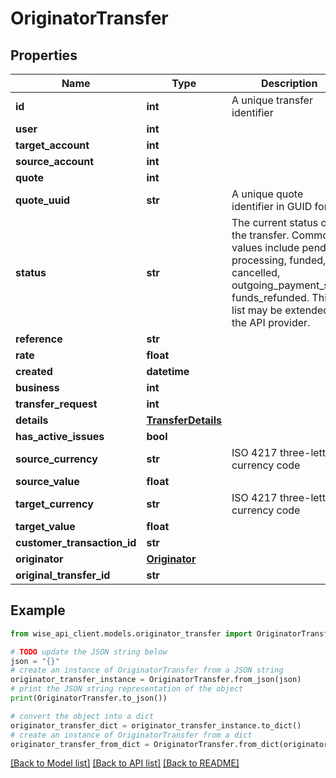 # OriginatorTransfer


## Properties

Name | Type | Description | Notes
------------ | ------------- | ------------- | -------------
**id** | **int** | A unique transfer identifier | 
**user** | **int** |  | 
**target_account** | **int** |  | 
**source_account** | **int** |  | [optional] 
**quote** | **int** |  | [optional] 
**quote_uuid** | **str** | A unique quote identifier in GUID format | 
**status** | **str** | The current status of the transfer. Common values include pending, processing, funded, cancelled, outgoing_payment_sent, funds_refunded. This list may be extended by the API provider. | 
**reference** | **str** |  | [optional] 
**rate** | **float** |  | 
**created** | **datetime** |  | 
**business** | **int** |  | [optional] 
**transfer_request** | **int** |  | [optional] 
**details** | [**TransferDetails**](TransferDetails.md) |  | 
**has_active_issues** | **bool** |  | [optional] 
**source_currency** | **str** | ISO 4217 three-letter currency code | 
**source_value** | **float** |  | 
**target_currency** | **str** | ISO 4217 three-letter currency code | 
**target_value** | **float** |  | 
**customer_transaction_id** | **str** |  | [optional] 
**originator** | [**Originator**](Originator.md) |  | 
**original_transfer_id** | **str** |  | 

## Example

```python
from wise_api_client.models.originator_transfer import OriginatorTransfer

# TODO update the JSON string below
json = "{}"
# create an instance of OriginatorTransfer from a JSON string
originator_transfer_instance = OriginatorTransfer.from_json(json)
# print the JSON string representation of the object
print(OriginatorTransfer.to_json())

# convert the object into a dict
originator_transfer_dict = originator_transfer_instance.to_dict()
# create an instance of OriginatorTransfer from a dict
originator_transfer_from_dict = OriginatorTransfer.from_dict(originator_transfer_dict)
```
[[Back to Model list]](../README.md#documentation-for-models) [[Back to API list]](../README.md#documentation-for-api-endpoints) [[Back to README]](../README.md)


